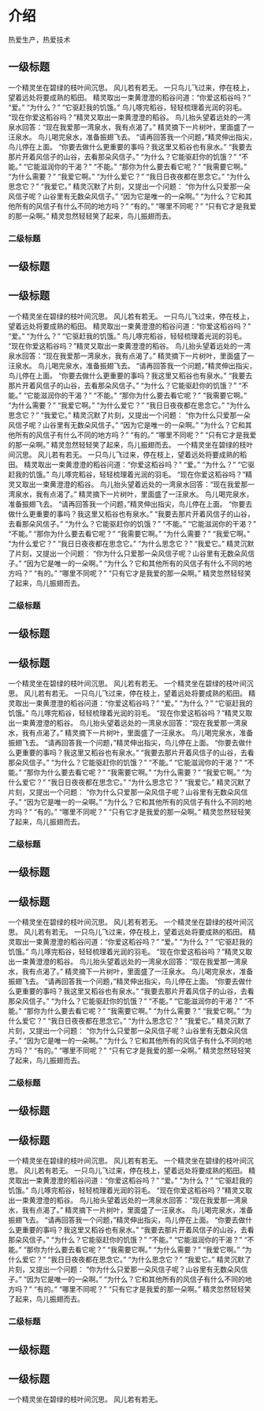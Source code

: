 # 介绍
热爱生产，热爱技术
## 一级标题
一个精灵坐在碧绿的枝叶间沉思。
风儿若有若无。
一只鸟儿飞过来，停在枝上，望着远处将要成熟的稻田。
精灵取出一束黄澄澄的稻谷问道：“你爱这稻谷吗？”
“爱。”
“为什么？”
“它驱赶我的饥饿。”
鸟儿啄完稻谷，轻轻梳理着光润的羽毛。
“现在你爱这稻谷吗？”精灵又取出一束黄澄澄的稻谷。
鸟儿抬头望着远处的一湾泉水回答：“现在我爱那一湾泉水，我有点渴了。”
精灵摘下一片树叶，里面盛了一汪泉水。
鸟儿喝完泉水，准备振翅飞去。
“请再回答我一个问题，”精灵伸出指尖，鸟儿停在上面。
“你要去做什么更重要的事吗？我这里又稻谷也有泉水。”
“我要去那片开着风信子的山谷，去看那朵风信子。”
“为什么？它能驱赶你的饥饿？”
“不能。”
“它能滋润你的干渴？”
“不能。”
“那你为什么要去看它呢？”
“我需要它啊。”
“为什么需要？”
“我爱它啊。”
“为什么爱它？”
“我日日夜夜都在思念它。”
“为什么思念它？”
“我爱它。”
精灵沉默了片刻，又提出一个问题：
“你为什么只爱那一朵风信子呢？山谷里有无数朵风信子。”
“因为它是唯一的一朵啊。”
“为什么？它和其他所有的风信子有什么不同的地方吗？”
“有的。”
“哪里不同呢？”
“只有它才是我爱的那一朵啊。”
精灵忽然轻轻笑了起来，鸟儿振翅而去。
### 二级标题
## 一级标题
## 一级标题
一个精灵坐在碧绿的枝叶间沉思。
风儿若有若无。
一只鸟儿飞过来，停在枝上，望着远处将要成熟的稻田。
精灵取出一束黄澄澄的稻谷问道：“你爱这稻谷吗？”
“爱。”
“为什么？”
“它驱赶我的饥饿。”
鸟儿啄完稻谷，轻轻梳理着光润的羽毛。
“现在你爱这稻谷吗？”精灵又取出一束黄澄澄的稻谷。
鸟儿抬头望着远处的一湾泉水回答：“现在我爱那一湾泉水，我有点渴了。”
精灵摘下一片树叶，里面盛了一汪泉水。
鸟儿喝完泉水，准备振翅飞去。
“请再回答我一个问题，”精灵伸出指尖，鸟儿停在上面。
“你要去做什么更重要的事吗？我这里又稻谷也有泉水。”
“我要去那片开着风信子的山谷，去看那朵风信子。”
“为什么？它能驱赶你的饥饿？”
“不能。”
“它能滋润你的干渴？”
“不能。”
“那你为什么要去看它呢？”
“我需要它啊。”
“为什么需要？”
“我爱它啊。”
“为什么爱它？”
“我日日夜夜都在思念它。”
“为什么思念它？”
“我爱它。”
精灵沉默了片刻，又提出一个问题：
“你为什么只爱那一朵风信子呢？山谷里有无数朵风信子。”
“因为它是唯一的一朵啊。”
“为什么？它和其他所有的风信子有什么不同的地方吗？”
“有的。”
“哪里不同呢？”
“只有它才是我爱的那一朵啊。”
精灵忽然轻轻笑了起来，鸟儿振翅而去。
一个精灵坐在碧绿的枝叶间沉思。
风儿若有若无。
一只鸟儿飞过来，停在枝上，望着远处将要成熟的稻田。
精灵取出一束黄澄澄的稻谷问道：“你爱这稻谷吗？”
“爱。”
“为什么？”
“它驱赶我的饥饿。”
鸟儿啄完稻谷，轻轻梳理着光润的羽毛。
“现在你爱这稻谷吗？”精灵又取出一束黄澄澄的稻谷。
鸟儿抬头望着远处的一湾泉水回答：“现在我爱那一湾泉水，我有点渴了。”
精灵摘下一片树叶，里面盛了一汪泉水。
鸟儿喝完泉水，准备振翅飞去。
“请再回答我一个问题，”精灵伸出指尖，鸟儿停在上面。
“你要去做什么更重要的事吗？我这里又稻谷也有泉水。”
“我要去那片开着风信子的山谷，去看那朵风信子。”
“为什么？它能驱赶你的饥饿？”
“不能。”
“它能滋润你的干渴？”
“不能。”
“那你为什么要去看它呢？”
“我需要它啊。”
“为什么需要？”
“我爱它啊。”
“为什么爱它？”
“我日日夜夜都在思念它。”
“为什么思念它？”
“我爱它。”
精灵沉默了片刻，又提出一个问题：
“你为什么只爱那一朵风信子呢？山谷里有无数朵风信子。”
“因为它是唯一的一朵啊。”
“为什么？它和其他所有的风信子有什么不同的地方吗？”
“有的。”
“哪里不同呢？”
“只有它才是我爱的那一朵啊。”
精灵忽然轻轻笑了起来，鸟儿振翅而去。
### 二级标题
## 一级标题
## 一级标题
一个精灵坐在碧绿的枝叶间沉思。
风儿若有若无。
一个精灵坐在碧绿的枝叶间沉思。
风儿若有若无。
一只鸟儿飞过来，停在枝上，望着远处将要成熟的稻田。
精灵取出一束黄澄澄的稻谷问道：“你爱这稻谷吗？”
“爱。”
“为什么？”
“它驱赶我的饥饿。”
鸟儿啄完稻谷，轻轻梳理着光润的羽毛。
“现在你爱这稻谷吗？”精灵又取出一束黄澄澄的稻谷。
鸟儿抬头望着远处的一湾泉水回答：“现在我爱那一湾泉水，我有点渴了。”
精灵摘下一片树叶，里面盛了一汪泉水。
鸟儿喝完泉水，准备振翅飞去。
“请再回答我一个问题，”精灵伸出指尖，鸟儿停在上面。
“你要去做什么更重要的事吗？我这里又稻谷也有泉水。”
“我要去那片开着风信子的山谷，去看那朵风信子。”
“为什么？它能驱赶你的饥饿？”
“不能。”
“它能滋润你的干渴？”
“不能。”
“那你为什么要去看它呢？”
“我需要它啊。”
“为什么需要？”
“我爱它啊。”
“为什么爱它？”
“我日日夜夜都在思念它。”
“为什么思念它？”
“我爱它。”
精灵沉默了片刻，又提出一个问题：
“你为什么只爱那一朵风信子呢？山谷里有无数朵风信子。”
“因为它是唯一的一朵啊。”
“为什么？它和其他所有的风信子有什么不同的地方吗？”
“有的。”
“哪里不同呢？”
“只有它才是我爱的那一朵啊。”
精灵忽然轻轻笑了起来，鸟儿振翅而去。
### 二级标题
## 一级标题
## 一级标题
一个精灵坐在碧绿的枝叶间沉思。
风儿若有若无。
一个精灵坐在碧绿的枝叶间沉思。
风儿若有若无。
一只鸟儿飞过来，停在枝上，望着远处将要成熟的稻田。
精灵取出一束黄澄澄的稻谷问道：“你爱这稻谷吗？”
“爱。”
“为什么？”
“它驱赶我的饥饿。”
鸟儿啄完稻谷，轻轻梳理着光润的羽毛。
“现在你爱这稻谷吗？”精灵又取出一束黄澄澄的稻谷。
鸟儿抬头望着远处的一湾泉水回答：“现在我爱那一湾泉水，我有点渴了。”
精灵摘下一片树叶，里面盛了一汪泉水。
鸟儿喝完泉水，准备振翅飞去。
“请再回答我一个问题，”精灵伸出指尖，鸟儿停在上面。
“你要去做什么更重要的事吗？我这里又稻谷也有泉水。”
“我要去那片开着风信子的山谷，去看那朵风信子。”
“为什么？它能驱赶你的饥饿？”
“不能。”
“它能滋润你的干渴？”
“不能。”
“那你为什么要去看它呢？”
“我需要它啊。”
“为什么需要？”
“我爱它啊。”
“为什么爱它？”
“我日日夜夜都在思念它。”
“为什么思念它？”
“我爱它。”
精灵沉默了片刻，又提出一个问题：
“你为什么只爱那一朵风信子呢？山谷里有无数朵风信子。”
“因为它是唯一的一朵啊。”
“为什么？它和其他所有的风信子有什么不同的地方吗？”
“有的。”
“哪里不同呢？”
“只有它才是我爱的那一朵啊。”
精灵忽然轻轻笑了起来，鸟儿振翅而去。
### 二级标题
## 一级标题
## 一级标题
一个精灵坐在碧绿的枝叶间沉思。
风儿若有若无。
一个精灵坐在碧绿的枝叶间沉思。
风儿若有若无。
一只鸟儿飞过来，停在枝上，望着远处将要成熟的稻田。
精灵取出一束黄澄澄的稻谷问道：“你爱这稻谷吗？”
“爱。”
“为什么？”
“它驱赶我的饥饿。”
鸟儿啄完稻谷，轻轻梳理着光润的羽毛。
“现在你爱这稻谷吗？”精灵又取出一束黄澄澄的稻谷。
鸟儿抬头望着远处的一湾泉水回答：“现在我爱那一湾泉水，我有点渴了。”
精灵摘下一片树叶，里面盛了一汪泉水。
鸟儿喝完泉水，准备振翅飞去。
“请再回答我一个问题，”精灵伸出指尖，鸟儿停在上面。
“你要去做什么更重要的事吗？我这里又稻谷也有泉水。”
“我要去那片开着风信子的山谷，去看那朵风信子。”
“为什么？它能驱赶你的饥饿？”
“不能。”
“它能滋润你的干渴？”
“不能。”
“那你为什么要去看它呢？”
“我需要它啊。”
“为什么需要？”
“我爱它啊。”
“为什么爱它？”
“我日日夜夜都在思念它。”
“为什么思念它？”
“我爱它。”
精灵沉默了片刻，又提出一个问题：
“你为什么只爱那一朵风信子呢？山谷里有无数朵风信子。”
“因为它是唯一的一朵啊。”
“为什么？它和其他所有的风信子有什么不同的地方吗？”
“有的。”
“哪里不同呢？”
“只有它才是我爱的那一朵啊。”
精灵忽然轻轻笑了起来，鸟儿振翅而去。
### 二级标题
## 一级标题
## 一级标题
一个精灵坐在碧绿的枝叶间沉思。
风儿若有若无。